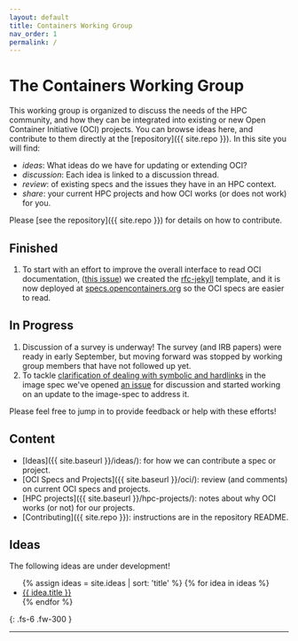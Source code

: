 ```yaml
---
layout: default
title: Containers Working Group
nav_order: 1
permalink: /
---
```


# The Containers Working Group

This working group is organized to discuss the needs of the HPC community, and how
they can be integrated into existing or new Open Container Initiative (OCI) projects.
You can browse ideas here, and contribute to them directly at the [repository]({{ site.repo }}).
In this site you will find:

 - *ideas*: What ideas do we have for updating or extending OCI?
 - *discussion*: Each idea is linked to a discussion thread.
 - *review*: of existing specs and the issues they have in an HPC context.
 - *share*: your current HPC projects and how OCI works (or does not work) for you.

Please [see the repository]({{ site.repo }}) for details on how to contribute.

## Finished

1. To start with an effort to improve the overall interface to read OCI documentation, ([this issue](https://github.com/supercontainers/containers-wg/issues/9)) we created the [rfc-jekyll](https://vsoch.github.io/rfc-jekyll/) template, and it is now deployed at [specs.opencontainers.org](https://specs.opencontainers.org/) so the OCI specs are easier to read.


## In Progress

1. Discussion of a survey is underway! The survey (and IRB papers) were ready in early September, but moving forward was stopped by working group members that have not followed up yet.
2. To tackle [clarification of dealing with symbolic and hardlinks](https://supercontainers.github.io/containers-wg/ideas/links_B6/) in the image spec we've opened [an issue](https://github.com/opencontainers/image-spec/issues/857) for discussion and started working on an update to the image-spec to address it.

Please feel free to jump in to provide feedback or help with these efforts!

## Content

 - [Ideas]({{ site.baseurl }}/ideas/): for how we can contribute a spec or project.
 - [OCI Specs and Projects]({{ site.baseurl }}/oci/): review (and comments) on current OCI specs and projects.
 - [HPC projects]({{ site.baseurl }}/hpc-projects/): notes about why OCI works (or not) for our projects.
 - [Contributing]({{ site.repo }}): instructions are in the repository README.

## Ideas

The following ideas are under development!

<ul>
{% assign ideas = site.ideas | sort: 'title' %}
{% for idea in ideas %}
   <li><a href="{{ site.baseurl }}{{ idea.url }}">{{ idea.title }}</a></li>
{% endfor %}
</ul>

{: .fs-6 .fw-300 }

---

